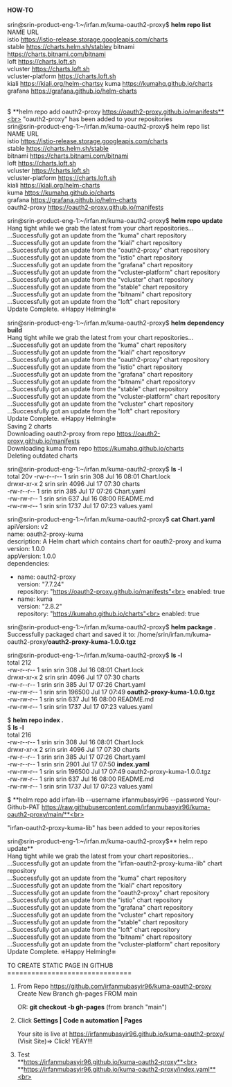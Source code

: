 **HOW-TO**<br><br>
srin@srin-product-eng-1:~/irfan.m/kuma-oauth2-proxy$ **helm repo list**<br>
NAME                    URL<br>
istio                   https://istio-release.storage.googleapis.com/charts<br>
stable                  https://charts.helm.sh/stablev
bitnami                 https://charts.bitnami.com/bitnami<br>
loft                    https://charts.loft.sh<br>
vcluster                https://charts.loft.sh<br>
vcluster-platform       https://charts.loft.sh<br>
kiali                   https://kiali.org/helm-chartsv
kuma                    https://kumahq.github.io/charts<br>
grafana                 https://grafana.github.io/helm-charts<br>
<br>

$ **helm repo add oauth2-proxy https://oauth2-proxy.github.io/manifests**<br>
"oauth2-proxy" has been added to your repositories<br>
srin@srin-product-eng-1:~/irfan.m/kuma-oauth2-proxy$ helm repo list<br>
NAME                    URL<br>
istio                   https://istio-release.storage.googleapis.com/charts<br>
stable                  https://charts.helm.sh/stable<br>
bitnami                 https://charts.bitnami.com/bitnami<br>
loft                    https://charts.loft.sh<br>
vcluster                https://charts.loft.sh<br>
vcluster-platform       https://charts.loft.sh<br>
kiali                   https://kiali.org/helm-charts<br>
kuma                    https://kumahq.github.io/charts<br>
grafana                 https://grafana.github.io/helm-charts<br>
oauth2-proxy            https://oauth2-proxy.github.io/manifests<br>

srin@srin-product-eng-1:~/irfan.m/kuma-oauth2-proxy$ **helm repo update**<br>
Hang tight while we grab the latest from your chart repositories...<br>
...Successfully got an update from the "kuma" chart repository<br>
...Successfully got an update from the "kiali" chart repository<br>
...Successfully got an update from the "oauth2-proxy" chart repository<br>
...Successfully got an update from the "istio" chart repository<br>
...Successfully got an update from the "grafana" chart repository<br>
...Successfully got an update from the "vcluster-platform" chart repository<br>
...Successfully got an update from the "vcluster" chart repository<br>
...Successfully got an update from the "stable" chart repository<br>
...Successfully got an update from the "bitnami" chart repository<br>
...Successfully got an update from the "loft" chart repository<br>
Update Complete. ⎈Happy Helming!⎈<br>

srin@srin-product-eng-1:~/irfan.m/kuma-oauth2-proxy$ **helm dependency build**<br>
Hang tight while we grab the latest from your chart repositories...<br>
...Successfully got an update from the "kuma" chart repository<br>
...Successfully got an update from the "kiali" chart repositoryv
...Successfully got an update from the "oauth2-proxy" chart repository<br>
...Successfully got an update from the "istio" chart repository<br>
...Successfully got an update from the "grafana" chart repository<br>
...Successfully got an update from the "bitnami" chart repositoryv
...Successfully got an update from the "stable" chart repository<br>
...Successfully got an update from the "vcluster-platform" chart repository<br>
...Successfully got an update from the "vcluster" chart repository<br>
...Successfully got an update from the "loft" chart repository<br>
Update Complete. ⎈Happy Helming!⎈<br>
Saving 2 charts<br>
Downloading oauth2-proxy from repo https://oauth2-proxy.github.io/manifests<br>
Downloading kuma from repo https://kumahq.github.io/charts<br>
Deleting outdated charts<br>

srin@srin-product-eng-1:~/irfan.m/kuma-oauth2-proxy$ **ls -l**<br>
total 20v
-rw-r--r-- 1 srin srin  308 Jul 16 08:01 Chart.lock<br>
drwxr-xr-x 2 srin srin 4096 Jul 17 07:30 charts<br>
-rw-r--r-- 1 srin srin  385 Jul 17 07:26 Chart.yaml<br>
-rw-rw-r-- 1 srin srin  637 Jul 16 08:00 README.md<br>
-rw-rw-r-- 1 srin srin 1737 Jul 17 07:23 values.yaml<br>

srin@srin-product-eng-1:~/irfan.m/kuma-oauth2-proxy$ **cat Chart.yaml**<br>
apiVersion: v2<br>
name: oauth2-proxy-kuma<br>
description: A Helm chart which contains chart for oauth2-proxy and kuma<br>
version: 1.0.0<br>
appVersion: 1.0.0<br>
dependencies:<br>
  - name: oauth2-proxy<br>
    version: "7.7.24"<br>
    repository: "https://oauth2-proxy.github.io/manifests"<br>
    enabled: true<br>
  - name: kuma<br>
    version: "2.8.2"<br>
    repository: "https://kumahq.github.io/charts"<br>
    enabled: true<br>

srin@srin-product-eng-1:~/irfan.m/kuma-oauth2-proxy$ **helm package .**<br>
Successfully packaged chart and saved it to: /home/srin/irfan.m/kuma-oauth2-proxy/**oauth2-proxy-kuma-1.0.0.tgz**

srin@srin-product-eng-1:~/irfan.m/kuma-oauth2-proxy$ **ls -l**<br>
total 212<br>
-rw-r--r-- 1 srin srin    308 Jul 16 08:01 Chart.lock<br>
drwxr-xr-x 2 srin srin   4096 Jul 17 07:30 charts<br>
-rw-r--r-- 1 srin srin    385 Jul 17 07:26 Chart.yaml<br>
-rw-rw-r-- 1 srin srin 196500 Jul 17 07:49 **oauth2-proxy-kuma-1.0.0.tgz**<br>
-rw-rw-r-- 1 srin srin    637 Jul 16 08:00 README.md<br>
-rw-rw-r-- 1 srin srin   1737 Jul 17 07:23 values.yaml<br>

$ **helm repo index .**<br>
$ **ls -l**<br>
total 216<br>
-rw-r--r-- 1 srin srin    308 Jul 16 08:01 Chart.lock<br>
drwxr-xr-x 2 srin srin   4096 Jul 17 07:30 charts<br>
-rw-r--r-- 1 srin srin    385 Jul 17 07:26 Chart.yaml<br>
-rw-r--r-- 1 srin srin   2901 Jul 17 07:50 **index.yaml**<br>
-rw-rw-r-- 1 srin srin 196500 Jul 17 07:49 oauth2-proxy-kuma-1.0.0.tgz<br>
-rw-rw-r-- 1 srin srin    637 Jul 16 08:00 README.md<br>
-rw-rw-r-- 1 srin srin   1737 Jul 17 07:23 values.yaml<br>


$ **helm repo add irfan-lib --username irfanmubasyir96 --password Your-Github-PAT https://raw.githubusercontent.com/irfanmubasyir96/kuma-oauth2-proxy/main/**<br>

"irfan-oauth2-proxy-kuma-lib" has been added to your repositories<br>

srin@srin-product-eng-1:~/irfan.m/kuma-oauth2-proxy$** helm repo update**<br>
Hang tight while we grab the latest from your chart repositories...<br>
...Successfully got an update from the "irfan-oauth2-proxy-kuma-lib" chart repository<br>
...Successfully got an update from the "kuma" chart repository<br>
...Successfully got an update from the "kiali" chart repository<br>
...Successfully got an update from the "oauth2-proxy" chart repository<br>
...Successfully got an update from the "istio" chart repository<br>
...Successfully got an update from the "grafana" chart repository<br>
...Successfully got an update from the "vcluster" chart repository<br>
...Successfully got an update from the "stable" chart repository<br>
...Successfully got an update from the "loft" chart repository<br>
...Successfully got an update from the "bitnami" chart repository<br>
...Successfully got an update from the "vcluster-platform" chart repository<br>
Update Complete. ⎈Happy Helming!⎈<br>
 


TO CREATE STATIC PAGE IN GITHUB<br>
===============================<br>
1. From Repo https://github.com/irfanmubasyir96/kuma-oauth2-proxy<br>
   Create New Branch gh-pages FROM main<br>
   
   OR:  **git checkout -b gh-pages**   (from branch "main")<br>
   
   
2. Click **Settings | Code n automation | Pages**<br>
   
   Your site is live at https://irfanmubasyir96.github.io/kuma-oauth2-proxy/   (Visit Site)=> Click!  YEAY!!!<br>
  
3. Test <br>
   **https://irfanmubasyir96.github.io/kuma-oauth2-proxy**<br>
   **https://irfanmubasyir96.github.io/kuma-oauth2-proxy/index.yaml**<br>
